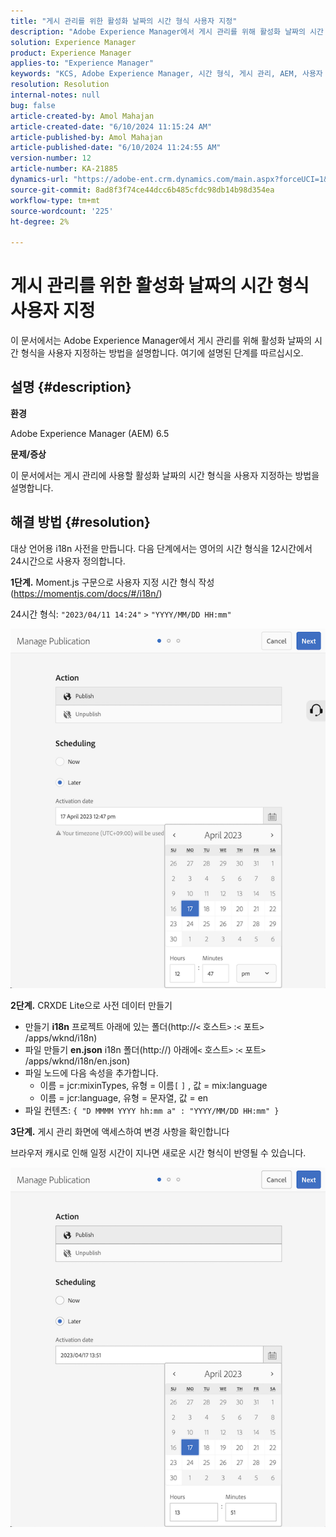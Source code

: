 ```yaml
---
title: "게시 관리를 위한 활성화 날짜의 시간 형식 사용자 지정"
description: "Adobe Experience Manager에서 게시 관리를 위해 활성화 날짜의 시간 형식을 사용자 지정하는 방법을 알아봅니다."
solution: Experience Manager
product: Experience Manager
applies-to: "Experience Manager"
keywords: "KCS, Adobe Experience Manager, 시간 형식, 게시 관리, AEM, 사용자 정의, 활성화 날짜"
resolution: Resolution
internal-notes: null
bug: false
article-created-by: Amol Mahajan
article-created-date: "6/10/2024 11:15:24 AM"
article-published-by: Amol Mahajan
article-published-date: "6/10/2024 11:24:55 AM"
version-number: 12
article-number: KA-21885
dynamics-url: "https://adobe-ent.crm.dynamics.com/main.aspx?forceUCI=1&pagetype=entityrecord&etn=knowledgearticle&id=1e8ab5b5-1a27-ef11-840b-000d3a372703"
source-git-commit: 8ad8f3f74ce44dcc6b485cfdc98db14b98d354ea
workflow-type: tm+mt
source-wordcount: '225'
ht-degree: 2%

---
```


# 게시 관리를 위한 활성화 날짜의 시간 형식 사용자 지정


이 문서에서는 Adobe Experience Manager에서 게시 관리를 위해 활성화 날짜의 시간 형식을 사용자 지정하는 방법을 설명합니다. 여기에 설명된 단계를 따르십시오.

## 설명 {#description}


<b>환경</b>

Adobe Experience Manager (AEM) 6.5



<b>문제/증상</b>

이 문서에서는 게시 관리에 사용할 활성화 날짜의 시간 형식을 사용자 지정하는 방법을 설명합니다.


## 해결 방법 {#resolution}


대상 언어용 i18n 사전을 만듭니다. 다음 단계에서는 영어의 시간 형식을 12시간에서 24시간으로 사용자 정의합니다.

<b>1단계.</b> Moment.js 구문으로 사용자 지정 시간 형식 작성(https://momentjs.com/docs/#/i18n/)

24시간 형식: `"2023/04/11 14:24"` `>`  `"YYYY/MM/DD HH:mm"`

![](assets/d14c64e9-53de-ed11-a7c7-6045bd006268.png)

<b>2단계.</b> CRXDE Lite으로 사전 데이터 만들기

- 만들기 <b>i18n</b> 프로젝트 아래에 있는 폴더(http://`<` 호스트`>` :`<` 포트`>` /apps/wknd/i18n)
- 파일 만들기 <b>en.json</b> i18n 폴더(http://) 아래에`<` 호스트`>` :`<` 포트`>` /apps/wknd/i18n/en.json)
- 파일 노드에 다음 속성을 추가합니다.
   - 이름 = jcr:mixinTypes, 유형 = 이름`[` `]` , 값 = mix:language
   - 이름 = jcr:language, 유형 = 문자열, 값 = en
- 파일 컨텐츠: `{ "D MMMM YYYY hh:mm a" : "YYYY/MM/DD HH:mm" }`


<b>3단계.</b> 게시 관리 화면에 액세스하여 변경 사항을 확인합니다

브라우저 캐시로 인해 일정 시간이 지나면 새로운 시간 형식이 반영될 수 있습니다.

![](assets/25f363ef-53de-ed11-a7c7-6045bd006268.png)
